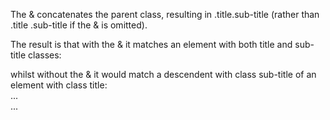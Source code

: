 The & concatenates the parent class, resulting in .title.sub-title (rather than .title .sub-title if the & is omitted).

The result is that with the & it matches an element with both title and sub-title classes:

<div class='title sub-title'></div> <!-- << match -->
whilst without the & it would match a descendent with class sub-title of an element with class title:

<div class='title'>
  ...
    <div class='sub-title'></div> <!-- << match -->
  ...
</div>